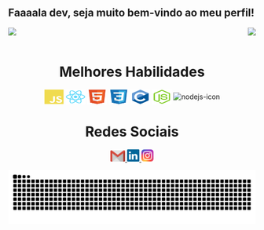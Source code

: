 ## Faaaala dev, seja muito bem-vindo ao meu perfil!

<container style="display: inline_block">
  <div align="center">
    <img align="left" height="150em" src="https://github-readme-stats.vercel.app/api?username=ricardomontanari&show_icons=true&theme=great-gatsby&include_all_commits=true&count_private=true"/>
    <img align="right" height="150em" src="https://github-readme-stats.vercel.app/api/top-langs/?username=ricardomontanari&layout=compact&langs_count=16&theme=great-gatsby"/>
  </div>
</container>
<br>

<div align="center"> 
  <div style="display: inline_block"><br>
    <h1 align="center">Melhores Habilidades</h1>
    <img align="center" height="30" width="40" alt="js-icon"  src="https://raw.githubusercontent.com/devicons/devicon/master/icons/javascript/javascript-plain.svg">
    <img align="center" height="30" width="40" alt="react-icon" src="https://raw.githubusercontent.com/devicons/devicon/master/icons/react/react-original.svg">
    <img align="center" height="30" width="40" alt="html-icon" src="https://raw.githubusercontent.com/devicons/devicon/master/icons/html5/html5-original.svg">
    <img align="center" height="30" width="40" alt="css-icon" src="https://raw.githubusercontent.com/devicons/devicon/master/icons/css3/css3-original.svg">
    <img align="center" height="30" width="40" alt="c-icon" src="https://raw.githubusercontent.com/devicons/devicon/master/icons/c/c-original.svg">
    <img align="center" height="30" width="40" alt="nodejs-icon" src="https://raw.githubusercontent.com/devicons/devicon/master/icons/nodejs/nodejs-original.svg">
    <img align="center" height="30" width="40" alt="nodejs-icon" src="https://raw.githubusercontent.com/jmnote/z-icons/master/svg/cpp.svg">
   </div>
    
  
  <h1 align="center">Redes Sociais</h1>
    <a href = "mailto: ricardo.montanari.work@outlook.com">
      <img width="30" src="gmail.svg">
    </a>
    <a href = "https://www.linkedin.com/in/ricardo-montanari">
      <img width="25" src="linkedin.svg">
    </a>
    <a href = "https://www.instagram.com/ricardo_montanari/">
      <img width="25" src="instagram.png">
    </a>
</div>
  
![Snake animation](https://github.com/ricardomontanari/ricardomontanari/blob/output/github-contribution-grid-snake.svg)
